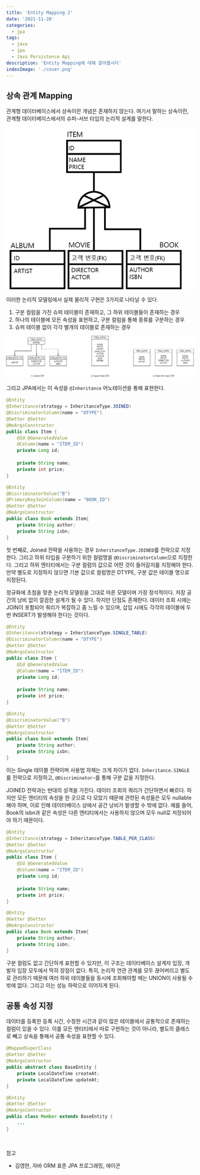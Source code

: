 ```yaml
---
title: 'Entity Mapping 2'
date: '2021-11-28'
categories:
  - jpa
tags:
  - java
  - jpa
  - Java Persistence Api
description: 'Entity Mapping에 대해 알아봅시다'
indexImage: './cover.png'
---
```


## 상속 관계 Mapping  

관계형 데이터베이스에서 상속이란 개념은 존재하지 않는다. 
여기서 말하는 상속이란, 관계형 데이터베이스에서의 슈퍼-서브 타입의 논리적 설계를 말한다. 

![super-sub-modeling](super-sub-modeling.png)

이러한 논리적 모델링에서 실제 물리적 구현은 3가지로 나타날 수 있다. 

1. 구분 컬럼을 가진 슈퍼 테이블이 존재하고, 그 하위 테이블들이 존재하는 경우
2. 하나의 테이블에 모든 속성을 표현하고, 구분 컬럼을 통해 종류를 구분하는 경우
3. 슈퍼 테이블 없이 각각 별개의 테이블로 존재하는 경우

![inheritance-strategy](inheritance-strategy.png)  

그리고 JPA에서는 이 속성을 ```@Inheritance``` 어노테이션을 통해 표현한다. 

``` java
@Entity
@Inheritance(strategy = InheritanceType.JOINED)
@DiscriminatorColumn(name = "DTYPE")
@Getter @Setter
@NoArgsConstructor
public class Item {
    @Id @GeneratedValue
    @Column(name = "ITEM_ID")
    private Long id;

    private String name;
    private int price;
}
```

``` java
@Entity
@DiscriminatorValue("B")
@PrimaryKeyJoinColumn(name = "BOOK_ID")
@Getter @Setter
@NoArgsConstructor
public class Book extends Item{
    private String author;
    private String isbn;
}
```

첫 번째로, Joined 전략을 사용하는 경우 ```InheritanceType.JOINED```를 전략으로 지정한다. 
그리고 하위 타입을 구분하기 위한 컬럼명을 ```@DiscriminatorColumn```으로 지정한다. 
그리고 하위 엔티티에서는 구분 컬럼의 값으로 어떤 것이 들어갈지를 지정해야 한다. 
만약 별도로 지정하지 않으면 기본 값으로 컬럼명은 DTYPE, 구분 값은 테이블 명으로 지정된다.

정규화에 초첨을 맞춘 논리적 모델링을 그대로 따른 모델이며 가장 정석적이다. 
저장 공간의 낭비 없이 깔끔한 설계가 될 수 있다. 
하지만 단점도 존재한다. 
데이터 조회 시에는 JOIN이 포함되어 쿼리가 복잡하고 좀 느릴 수 있으며, 
삽입 시에도 각각의 테이블에 두 번 INSERT가 발생해야 한다는 것이다.  

``` java
@Entity
@Inheritance(strategy = InheritanceType.SINGLE_TABLE)
@DiscriminatorColumn(name = "DTYPE")
@Getter @Setter
@NoArgsConstructor
public class Item {
    @Id @GeneratedValue
    @Column(name = "ITEM_ID")
    private Long id;

    private String name;
    private int price;
}
```

``` java
@Entity
@DiscriminatorValue("B")
@Getter @Setter
@NoArgsConstructor
public class Book extends Item{
    private String author;
    private String isbn;
}
```

이는 Single 테이블 전략이며 사용법 자체는 크게 차이가 없다. 
```Inheritance.SINGLE```를 전략으로 지정하고, ```@Discriminator~```를 통해 구분 값을 지정한다.

JOINED 전략과는 반대의 성격을 가진다. 
데이터 조회의 쿼리가 간단하면서 빠르다. 
하지만 모든 엔티티의 속성을 한 곳으로 다 모았기 때문에 관련된 속성들은 모두 nullable해야 하며, 
이로 인해 데이터베이스 상에서 공간 낭비가 발생할 수 밖에 없다. 
예를 들어, Book의 isbn과 같은 속성은 다른 엔티티에서는 사용하지 않으며 모두 null로 저장되어야 하기 때문이다. 


``` java
@Entity
@Inheritance(strategy = InheritanceType.TABLE_PER_CLASS)
@Getter @Setter
@NoArgsConstructor
public class Item {
    @Id @GeneratedValue
    @Column(name = "ITEM_ID")
    private Long id;

    private String name;
    private int price;
}
```

``` java
@Entity
@Getter @Setter
@NoArgsConstructor
public class Book extends Item{
    private String author;
    private String isbn;
}
```

구분 컬럼도 없고 간단하게 표현할 수 있지만, 이 구조는 데이터베이스 설계자 입장, 개발자 입장 모두에서 딱히 장점이 없다. 
특히, 논리적 연관 관계를 모두 끊어버리고 별도로 관리하기 때문에 여러 하위 테이블들을 동시에 조회해야할 때는 UNION이 사용될 수 밖에 없다. 그리고 이는 성능 하락으로 이어지게 된다. 

## 공통 속성 지정  

데이터를 등록한 등록 시간, 수정한 시간과 같이 많은 테이블에서 공통적으로 존재하는 컬럼이 있을 수 있다. 
이를 모든 엔티티에서 따로 구현하는 것이 아니라, 별도의 클래스로 빼고 상속을 통해서 공통 속성을 표현할 수 있다. 

``` java
@MappedSuperClass
@Getter @Setter
@NoArgsContructor
public abstract class BaseEntity {
    private LocalDateTime createAt;
    private LocalDateTime updateAt; 
}
```

``` java
@Entity
@Getter @Setter
@NoArgsContructor
public class Member extends BaseEntity {
    ...
}
```

<br/>

참고  
- 김영한, 자바 ORM 표준 JPA 프로그래밍, 에이콘